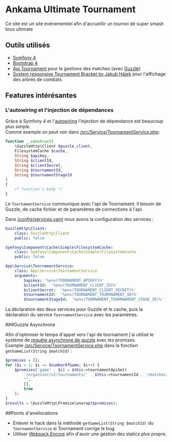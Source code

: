 # Ankama Ultimate Tournament

Ce site est un site evènementiel afin d'accueillir un tournoi de super smash bros ultimate

## Outils utilisés
* [Symfony 4](https://symfony.com/4)
* [Bootstrap 4](https://getbootstrap.com/)
* [Api Toornament](https://developer.toornament.com/v2/overview/get-started) pour la gestions des matches (avec [Guzzle](http://docs.guzzlephp.org/en/stable/))
* [System responsive Tournament Bracket by Jakub Hájek](https://codepen.io/jimmyhayek/pen/yJkdEB) pour l'affichage des arbres de combats

## Features intérésantes

### L'autowiring et l'injection de dépendances

Grâce à Symfony 4 et l'[autowiring](https://symfony.com/doc/current/service_container/autowiring.html) l'injection de dépendance est beaucoup plus simple.<br/>
Comme exemple on peut voir dans [/src/Service/ToornamentService.php](https://github.com/misterjj/tournoi/blob/master/src/Service/ToornamentService.php):

```php
function __construct(
    \GuzzleHttp\Client $guzzle_client,
    FilesystemCache $cache,
    String $apikey,
    String $clientId,
    String $clientSecret,
    String $tournamentId,
    String $tournamentStageId
)
{
    /* function's body */
}
```

Le ``ToornamentService`` communique avec l'api de Toornament. Il besoin de Guzzle, de cache fichier et de paramètres de connections à l'api.

Dans [/config/services.yaml](https://github.com/misterjj/tournoi/blob/master/config/services.yaml) nous avons la configuration des services :
```yaml
GuzzleHttp\Client:
    class: GuzzleHttp\Client
    public: false

Symfony\Component\Cache\Simple\FilesystemCache:
    class: Symfony\Component\Cache\Simple\FilesystemCache
    public: false

App\Service\ToornamentService:
    class: App\Service\ToornamentService
    arguments:
        $apikey: '%env(TOORNAMENT_APIKEY)%'
        $clientId:  '%env(TOORNAMENT_CLIENT_ID)%'
        $clientSecret:  '%env(TOORNAMENT_CLIENT_SECRET)%'
        $tournamentId:  '%env(TOORNAMENT_TOURRNAMENT_ID)%'
        $tournamentStageId:  '%env(TOORNAMENT_TOURRNAMENT_STAGE_ID)%'
```
La déclaration des deux services pour Guzzle et le cache, puis la déclaration du service ``ToornamentService`` avec les paramètres.

###Guzzle Asynchrone

Afin d'optimiser le temps d'appel vers l'api de toornament j'ai utilisé le système de [requête asynchrone de guzzle](http://mcamuzat.github.io/blog/2015/09/21/guzzle-asynchrone-avec-les-promises/) avec les promises. <br/>
Example  [/src/Service/ToornamentService.php](https://github.com/misterjj/tournoi/blob/master/src/Service/ToornamentService.php) dans la fonction ``getGameList(String $matchId)`` :

```php
$promises = [];
for ($i = 1; $i <= $numberOfGame; $i++) {
    $promises['game' . $i] = $this->toornamentApiGet(
        '/organizer/v2/tournaments/' . $this->tournamentId . '/matches/' . $matchId . '/games/' . $i,
        "",
        [],
        true
    );
}
$results = \GuzzleHttp\Promise\unwrap($promises);
```

##Points d'améliorations
* Enlever le hack dans la méthode ``getGameList(String $matchId)`` du ``ToornamentService`` si Toornament corrige le bug.
* Utiliser [Webpack Encore](https://symfony.com/doc/current/frontend.html) afin d'avoir une gestion des statics plus propre.